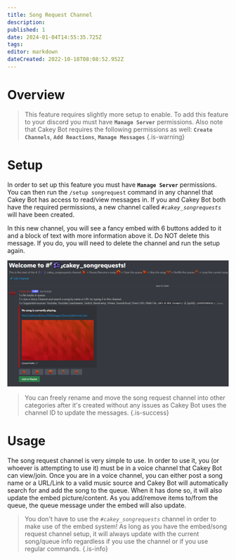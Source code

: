 ```yaml
---
title: Song Request Channel
description: 
published: 1
date: 2024-01-04T14:55:35.725Z
tags: 
editor: markdown
dateCreated: 2022-10-18T08:08:52.952Z
---
```


# Overview

> This feature requires slightly more setup to enable. To add this feature to your discord you must have **`Manage Server`** permissions. Also note that Cakey Bot requires the following permissions as well: **`Create Channels`**, **`Add Reactions`**, **`Manage Messages`**
{.is-warning}

# Setup

In order to set up this feature you must have **`Manage Server`** permissions. You can then run the `/setup songrequest` command in any channel that Cakey Bot has access to read/view messages in. If you and Cakey Bot both have the required permissions, a new channel called _`#cakey_songrequests`_ will have been created.&#x20;

In this new channel, you will see a fancy embed with 6 buttons added to it and a block of text with more information above it. Do NOT delete this message. If you do, you will need to delete the channel and run the setup again.

![](/song_request.png)

> You can freely rename and move the song request channel into other categories after it's created without any issues as Cakey Bot uses the channel ID to update the messages.
{.is-success}

# Usage

The song request channel is very simple to use. In order to use it, you (or whoever is attempting to use it) must be in a voice channel that Cakey Bot can view/join. Once you are in a voice channel, you can either post a song name or a URL/Link to a valid music source and Cakey Bot will automatically search for and add the song to the queue. When it has done so, it will also update the embed picture/content. As you add/remove items to/from the queue, the queue message under the embed will also update.

> You don't have to use the _`#cakey_songrequests`_ channel in order to make use of the embed system! As long as you have the embed/song request channel setup, it will always update with the current song/queue info regardless if you use the channel or if you use regular commands.
{.is-info}